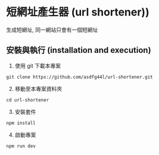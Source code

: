 # 短網址產生器 (url shortener))
生成短網址, 同一網站只會有一個短網址

## 安裝與執行 (installation and execution)
1. 使用 git 下載本專案
```
git clone https://github.com/asdfg44l/url-shortener.git
```
2. 移動至本專案資料夾
```
cd url-shortener
```
3. 安裝套件
```
npm install
```
4. 啟動專案
```
npm run dev
```